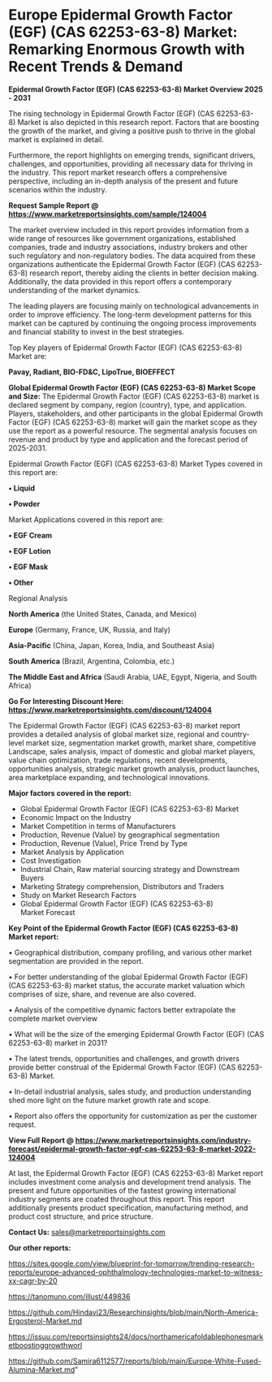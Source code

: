    # Europe Epidermal Growth Factor (EGF) (CAS 62253-63-8) Market: Remarking Enormous Growth with Recent Trends & Demand

<Strong> Epidermal Growth Factor (EGF) (CAS 62253-63-8) Market Overview 2025 - 2031</strong>

The rising technology in Epidermal Growth Factor (EGF) (CAS 62253-63-8) Market is also depicted in this research report. Factors that are boosting the growth of the market, and giving a positive push to thrive in the global market is explained in detail.

Furthermore, the report highlights on emerging trends, significant drivers, challenges, and opportunities, providing all necessary data for thriving in the industry. This report market research offers a comprehensive perspective, including an in-depth analysis of the present and future scenarios within the industry.

<strong>Request Sample Report @ <a href=https://www.marketreportsinsights.com/sample/124004>https://www.marketreportsinsights.com/sample/124004</a></strong>

The market overview included in this report provides information from a wide range of resources like government organizations, established companies, trade and industry associations, industry brokers and other such regulatory and non-regulatory bodies. The data acquired from these organizations authenticate the Epidermal Growth Factor (EGF) (CAS 62253-63-8) research report, thereby aiding the clients in better decision making. Additionally, the data provided in this report offers a contemporary understanding of the market dynamics.

The leading players are focusing mainly on technological advancements in order to improve efficiency. The long-term development patterns for this market can be captured by continuing the ongoing process improvements and financial stability to invest in the best strategies.

Top Key players of Epidermal Growth Factor (EGF) (CAS 62253-63-8) Market are:

<strong>Pavay, Radiant, BIO-FD&C, LipoTrue, BIOEFFECT</strong>

<strong><b>Global Epidermal Growth Factor (EGF) (CAS 62253-63-8) Market Scope and Size:</b></strong>
The Epidermal Growth Factor (EGF) (CAS 62253-63-8) market is declared segment by company, region (country), type, and application. Players, stakeholders, and other participants in the global Epidermal Growth Factor (EGF) (CAS 62253-63-8) market will gain the market scope as they use the report as a powerful resource. The segmental analysis focuses on revenue and product by type and application and the forecast period of 2025-2031.

Epidermal Growth Factor (EGF) (CAS 62253-63-8) Market Types covered in this report are:

<strong>• Liquid

• Powder</strong>

Market Applications covered in this report are:

<strong>• EGF Cream

• EGF Lotion

• EGF Mask

• Other</strong> 

Regional Analysis

<strong>North America</strong> (the United States, Canada, and Mexico)

<strong>Europe</strong> (Germany, France, UK, Russia, and Italy)

<strong>Asia-Pacific</strong> (China, Japan, Korea, India, and Southeast Asia)

<strong>South America</strong> (Brazil, Argentina, Colombia, etc.)

<strong>The Middle East and Africa</strong> (Saudi Arabia, UAE, Egypt, Nigeria, and South Africa)

<strong>Go For Interesting Discount Here: <a href=https://www.marketreportsinsights.com/discount/124004>https://www.marketreportsinsights.com/discount/124004</a></strong>

The Epidermal Growth Factor (EGF) (CAS 62253-63-8) market report provides a detailed analysis of global market size, regional and country-level market size, segmentation market growth, market share, competitive Landscape, sales analysis, impact of domestic and global market players, value chain optimization, trade regulations, recent developments, opportunities analysis, strategic market growth analysis, product launches, area marketplace expanding, and technological innovations.

<strong><b>Major factors covered in the report:</b></strong>
<ul>
  <li>Global Epidermal Growth Factor (EGF) (CAS 62253-63-8) Market </li>
  <li>Economic Impact on the Industry</li>
  <li>Market Competition in terms of Manufacturers</li>
  <li>Production, Revenue (Value) by geographical segmentation</li>
  <li>Production, Revenue (Value), Price Trend by Type</li>
  <li>Market Analysis by Application</li>
  <li>Cost Investigation</li>
  <li>Industrial Chain, Raw material sourcing strategy and Downstream Buyers</li>
  <li>Marketing Strategy comprehension, Distributors and Traders</li>
  <li>Study on Market Research Factors</li>
  <li>Global Epidermal Growth Factor (EGF) (CAS 62253-63-8) Market Forecast</li>
</ul>

<strong><b>Key Point of the Epidermal Growth Factor (EGF) (CAS 62253-63-8) Market report:</b></strong>

• Geographical distribution, company profiling, and various other market segmentation are provided in the report.

• For better understanding of the global Epidermal Growth Factor (EGF) (CAS 62253-63-8) market status, the accurate market valuation which comprises of size, share, and revenue are also covered.

• Analysis of the competitive dynamic factors better extrapolate the complete market overview

• What will be the size of the emerging Epidermal Growth Factor (EGF) (CAS 62253-63-8) market in 2031?

• The latest trends, opportunities and challenges, and growth drivers provide better construal of the Epidermal Growth Factor (EGF) (CAS 62253-63-8) Market.

• In-detail industrial analysis, sales study, and production understanding shed more light on the future market growth rate and scope.

• Report also offers the opportunity for customization as per the customer request.

<strong><b>View Full Report @ <a href=https://www.marketreportsinsights.com/industry-forecast/epidermal-growth-factor-egf-cas-62253-63-8-market-2022-124004>https://www.marketreportsinsights.com/industry-forecast/epidermal-growth-factor-egf-cas-62253-63-8-market-2022-124004</a></b></strong>


At last, the Epidermal Growth Factor (EGF) (CAS 62253-63-8) Market report includes investment come analysis and development trend analysis. The present and future opportunities of the fastest growing international industry segments are coated throughout this report. This report additionally presents product specification, manufacturing method, and product cost structure, and price structure.

<strong>Contact Us:</strong>
sales@marketreportsinsights.com

<strong>Our other reports:</strong>

<a href=https://sites.google.com/view/blueprint-for-tomorrow/trending-research-reports/europe-advanced-ophthalmology-technologies-market-to-witness-xx-cagr-by-20>https://sites.google.com/view/blueprint-for-tomorrow/trending-research-reports/europe-advanced-ophthalmology-technologies-market-to-witness-xx-cagr-by-20</a>

<a href=https://tanomuno.com/illust/449836>https://tanomuno.com/illust/449836</a>

<a href=https://github.com/Hindavi23/Researchinsights/blob/main/North-America-Ergosterol-Market.md>https://github.com/Hindavi23/Researchinsights/blob/main/North-America-Ergosterol-Market.md</a>

<a href=https://issuu.com/reportsinsights24/docs/northamericafoldablephonesmarketboostinggrowthworl>https://issuu.com/reportsinsights24/docs/northamericafoldablephonesmarketboostinggrowthworl</a>

<a href=https://github.com/Samira6112577/reports/blob/main/Europe-White-Fused-Alumina-Market.md>https://github.com/Samira6112577/reports/blob/main/Europe-White-Fused-Alumina-Market.md</a>"
